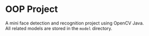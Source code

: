 # OOP Project
A mini face detection and recognition project using OpenCV Java. <br>
All related models are stored in the `model` directory.

